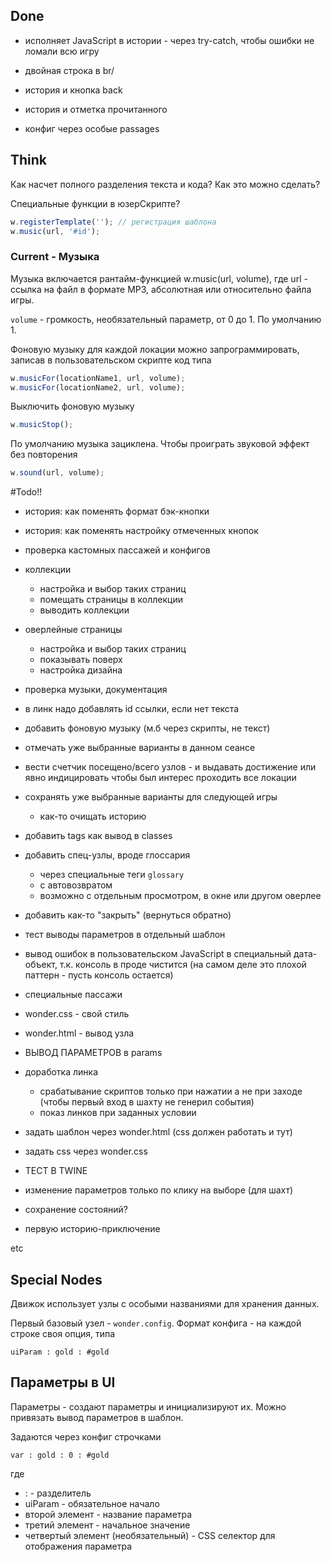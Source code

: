 
## Done
- исполняет JavaScript в истории - через try-catch, чтобы ошибки не ломали всю игру
- двойная строка в br/
- история и кнопка back
- история и отметка прочитанного

- конфиг через особые passages

## Think
Как насчет полного разделения текста и кода? Как это можно сделать?

Специальные функции в юзерСкрипте?

```js
w.registerTemplate(''); // регистрация шаблона
w.music(url, '#id');
```

### Current - Музыка
Музыка включается рантайм-функцией w.music(url, volume), где url - ссылка на файл в формате MP3, абсолютная или относительно  файла игры.

`volume` - громкость, необязательный параметр, от 0 до 1. По умолчанию 1.

Фоновую музыку для каждой локации можно запрограммировать, записав в пользовательском скрипте код типа 
```js
w.musicFor(locationName1, url, volume);
w.musicFor(locationName2, url, volume);
```

Выключить фоновую музыку 
```js
w.musicStop();
```

По умолчанию музыка зациклена. Чтобы проиграть звуковой эффект без повторения
```js
w.sound(url, volume);
```



#Todo!!
- история: как поменять формат бэк-кнопки
- история: как поменять настройку отмеченных кнопок
- проверка кастомных пассажей и конфигов

- коллекции
    - настройка и выбор таких страниц
    - помещать страницы в коллекции
    - выводить коллекции
    
- оверлейные страницы   
     - настройка и выбор таких страниц
     - показывать поверх 
     - настройка дизайна
     
    

- проверка музыки, документация

- в линк надо добавлять id ссылки, если нет текста

- добавить фоновую музыку (м.б через скрипты, не текст)

- отмечать уже выбранные варианты в данном сеансе

- вести счетчик посещено/всего узлов - и выдавать достижение или явно индицировать 
чтобы был интерес проходить все локации


- сохранять уже выбранные варианты для следующей игры
    - как-то очищать историю

- добавить tags как вывод в classes
- добавить спец-узлы, вроде глоссария 
    - через специальные теги `glossary`
    - с автовозвратом 
    - возможно с отдельным просмотром, в окне или другом оверлее
    
- добавить как-то "закрыть" (вернуться обратно)

- тест выводы параметров в отдельный шаблон


- вывод ошибок в пользовательском JavaScript в специальный дата-объект, т.к. консоль в проде чистится (на самом деле это плохой паттерн - пусть консоль остается)

- специальные пассажи
- wonder.css - свой стиль
- wonder.html - вывод узла

- ВЫВОД ПАРАМЕТРОВ в params
- доработка линка
    - срабатывание скриптов только при нажатии а не при заходе (чтобы первый вход в шахту не генерил события)
    - показ линков при заданных условии    

- задать шаблон через wonder.html (css должен работать и тут)
- задать css через wonder.css
- ТЕСТ В TWINE

- изменение параметров только по клику на выборе (для шахт)
- сохранение состояний?

- первую историю-приключение

etc

## Special Nodes

Движок использует узлы с особыми названиями для хранения данных.

Первый базовый узел - `wonder.config`. Формат конфига - на каждой строке своя опция, типа
```text
uiParam : gold : #gold
```

## Параметры в UI
Параметры - создают параметры и инициализируют их. Можно привязать вывод параметров в шаблон.


Задаются через конфиг строчками
```text
var : gold : 0 : #gold
```
где
- : - разделитель
- uiParam - обязательное начало
- второй элемент - название параметра
- третий элемент - начальное значение
- четвертый элемент (необязательный) - CSS селектор для отображения параметра
